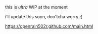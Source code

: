   this is _ultra_ WIP at the moment

i'll update this soon, don'tcha worry :)


https://openrain502r.github.com/main.html
